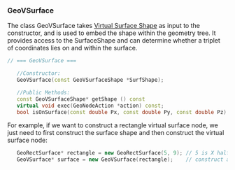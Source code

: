 ### GeoVSurface


The class GeoVSurface takes [Virtual Surface Shape](#geovsurfaceshape) as input to the constructor, and is used to embed the shape within the geometry tree.  It provides access to the SurfaceShape and can determine whether a triplet of coordinates lies on and within the surface. 


```cpp
// === GeoVSurface ===

   //Constructor:
   GeoVSurface(const GeoVSurfaceShape *SurfShape);

   //Public Methods:
   const GeoVSurfaceShape* getShape () const
   virtual void exec(GeoNodeAction *action) const;
   bool isOnSurface(const double Px, const double Py, const double Pz) const;
```
For example, if we want to construct a rectangle virtual surface node, we just need to first construct the surface shape and then construct the virtual surface node:

```cpp
   GeoRectSurface* rectangle = new GeoRectSurface(5, 9); // 5 is X half length and 9 is Y half length
   GeoVSurface* surface = new GeoVSurface(rectangle);    // construct a virtual surface node in rectangle shape   
```